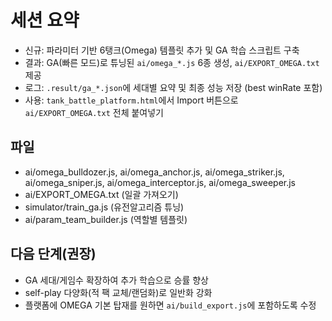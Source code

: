 # 세션 요약

- 신규: 파라미터 기반 6탱크(Omega) 템플릿 추가 및 GA 학습 스크립트 구축
- 결과: GA(빠른 모드)로 튜닝된 `ai/omega_*.js` 6종 생성, `ai/EXPORT_OMEGA.txt` 제공
- 로그: `.result/ga_*.json`에 세대별 요약 및 최종 성능 저장 (best winRate 포함)
- 사용: `tank_battle_platform.html`에서 Import 버튼으로 `ai/EXPORT_OMEGA.txt` 전체 붙여넣기

## 파일
- ai/omega_bulldozer.js, ai/omega_anchor.js, ai/omega_striker.js, ai/omega_sniper.js, ai/omega_interceptor.js, ai/omega_sweeper.js
- ai/EXPORT_OMEGA.txt (일괄 가져오기)
- simulator/train_ga.js (유전알고리즘 튜닝)
- ai/param_team_builder.js (역할별 템플릿)

## 다음 단계(권장)
- GA 세대/게임수 확장하여 추가 학습으로 승률 향상
- self-play 다양화(적 팩 교체/랜덤화)로 일반화 강화
- 플랫폼에 OMEGA 기본 탑재를 원하면 `ai/build_export.js`에 포함하도록 수정
